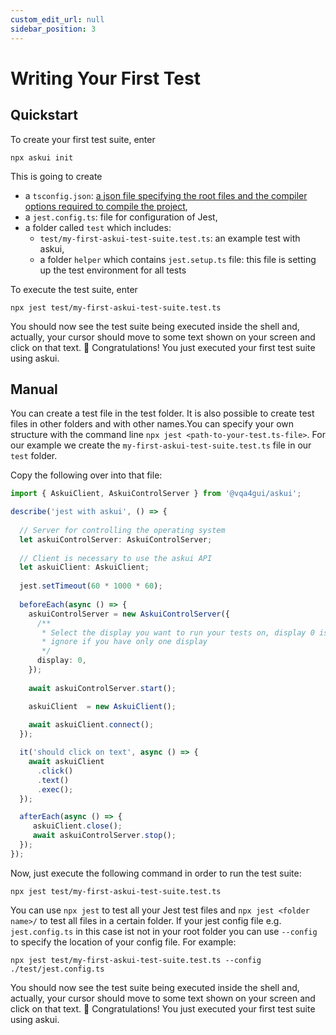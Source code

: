 ```yaml
---
custom_edit_url: null
sidebar_position: 3
---
```


# Writing Your First Test

## Quickstart

To create your first test suite, enter

```shell
npx askui init
```

This is going to create

- a `tsconfig.json`: [a json file specifying the root files and the compiler options required to compile the project](https://www.typescriptlang.org/docs/handbook/tsconfig-json.html),
- a `jest.config.ts`: file for configuration of Jest,
- a folder called `test` which includes:
  - `test/my-first-askui-test-suite.test.ts`: an example test with askui,
  - a folder `helper` which contains `jest.setup.ts` file: this file is setting up the test environment for all tests
  

To execute the test suite, enter

```shell
npx jest test/my-first-askui-test-suite.test.ts
```

You should now see the test suite being executed inside the shell and, actually, your cursor should move to some text shown on your screen and click on that text. :tada: Congratulations! You just executed your first test suite using askui.

## Manual
You can create a test file in the test folder. It is also possible to create test files in other folders and with other names.You can specify your own structure with the command line `npx jest <path-to-your-test.ts-file>`. For our example we create the `my-first-askui-test-suite.test.ts` file
in our `test` folder.

Copy the following over into that file:

```typescript
import { AskuiClient, AskuiControlServer } from '@vqa4gui/askui';

describe('jest with askui', () => {
  
  // Server for controlling the operating system
  let askuiControlServer: AskuiControlServer;
  
  // Client is necessary to use the askui API
  let askuiClient: AskuiClient;
  
  jest.setTimeout(60 * 1000 * 60);
  
  beforeEach(async () => {
    askuiControlServer = new AskuiControlServer({
      /**
       * Select the display you want to run your tests on, display 0 is your main display;
       * ignore if you have only one display
       */
      display: 0,
    });
    
    await askuiControlServer.start();

    askuiClient  = new AskuiClient();
    
    await askuiClient.connect();
  });

  it('should click on text', async () => {
    await askuiClient 
      .click()
      .text()
      .exec();
  });

  afterEach(async () => {
     askuiClient.close();
     await askuiControlServer.stop();
  });
});
```

Now, just execute the following command in order to run the test suite:

```shell
npx jest test/my-first-askui-test-suite.test.ts
```

You can use `npx jest` to test all your Jest test files and `npx jest <folder name>/` to test all files in a certain folder.
If your jest config file e.g. `jest.config.ts` in this case ist not in your root folder you can use `--config` to specify the location of your config file.
For example:

```shell
npx jest test/my-first-askui-test-suite.test.ts --config ./test/jest.config.ts
```

You should now see the test suite being executed inside the shell and, actually, your cursor should move to some text shown on your screen and click on that text. :tada: Congratulations! You just executed your first test suite using askui.
